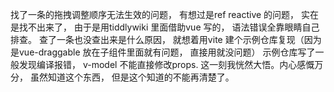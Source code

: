 找了一条的拖拽调整顺序无法生效的问题， 有想过是ref reactive 的问题， 实在是找不出来了， 由于是用tiddlywiki 里面借助vue 写的， 语法错误全靠眼睛自己排查。 查了一条也没查出来是什么原因， 就想着用vite 建个示例仓库复现（因为是vue-draggable 放在子组件里面就有问题， 直接用就没问题） 示例仓库写了一般发现编译报错， v-model 不能直接修改props. 这一刻我恍然大悟。内心感慨万分， 虽然知道这个东西， 但是这个知道的不能再清楚了。